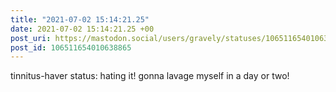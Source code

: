 ```yaml
---
title: "2021-07-02 15:14:21.25"
date: 2021-07-02 15:14:21.25 +00
post_uri: https://mastodon.social/users/gravely/statuses/106511654010638865
post_id: 106511654010638865
---
```

tinnitus-haver status: hating it! gonna lavage myself in a day or two!


